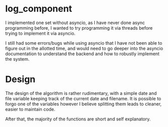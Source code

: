 # log_component

I implemented one set without asyncio, as I have never done async programming before, I wanted to try programming it via threads before trying to implement it via asyncio.

I still had some errors/bugs while using asyncio that I have not been able to figure out in the allotted time, and would need to go deeper into the asyncio documentation to understand the backend and how to robustly implement the system.

# Design
The design of the algorithm is rather rudimentary, with a simple date and file variable keeping track of the current date and filename. It is possible to forgo one of the variables however I believe splitting them leads to cleaner, easier to maintain code.

After that, the majority of the functions are short and self explanatory.
